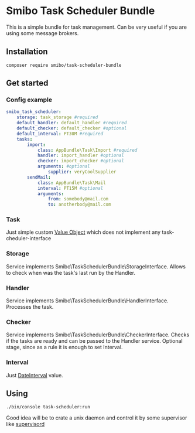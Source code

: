 # Smibo Task Scheduler Bundle

This is a simple bundle for task management. Can be very useful if you are using some message brokers. 

## Installation

```
composer require smibo/task-scheduler-bundle 
```

## Get started  

### Config example

```yaml
smibo_task_scheduler:
    storage: task_storage #required
    default_handler: default_handler #required
    default_checker: default_checker #optional
    default_interval: PT30M #required
    tasks:
        import:
            class: AppBundle\Task\Import #required
            handler: import_handler #optional
            checker: import_checker #optional
            arguments: #optional
                supplier: veryCoolSupplier
        sendMail:
            class: AppBundle\Task\Mail
            interval: PT15M #optional
            arguments:
                from: somebody@mail.com
                to: anotherbody@mail.com
```
### Task
Just simple custom [Value Object](https://en.wikipedia.org/wiki/Value_object) which does not implement any task-cheduler-interface 

### Storage
Service implements Smibo\TaskSchedulerBundle\StorageInterface. 
Allows to check when was the task's last run by the Handler.

### Handler
Service implements Smibo\TaskSchedulerBundle\HandlerInterface. 
Processes the task.

### Checker
Service implements Smibo\TaskSchedulerBundle\CheckerInterface. 
 Checks if the tasks are ready and can be passed to the Handler service. Optional stage, since as a rule it is enough to set Interval.

### Interval
Just [DateInterval](http://php.net/manual/ru/class.dateinterval.php) value.


## Using
```
./bin/console task-scheduler:run
```
Good idea will be to crate a unix daemon and control it by some supervisor like [supervisord](http://supervisord.org)  